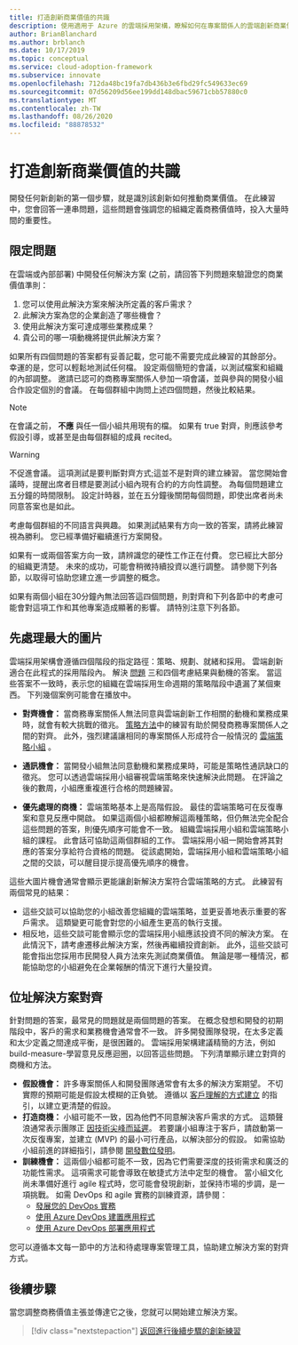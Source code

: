 ```yaml
---
title: 打造創新商業價值的共識
description: 使用適用于 Azure 的雲端採用架構，瞭解如何在專案關係人的雲端創新商業價值定義方面建立共識。
author: BrianBlanchard
ms.author: brblanch
ms.date: 10/17/2019
ms.topic: conceptual
ms.service: cloud-adoption-framework
ms.subservice: innovate
ms.openlocfilehash: 712da48bc19fa7db436b3e6fbd29fc549633ec69
ms.sourcegitcommit: 07d56209d56ee199dd148dbac59671cbb57880c0
ms.translationtype: MT
ms.contentlocale: zh-TW
ms.lasthandoff: 08/26/2020
ms.locfileid: "88878532"
---
```

# <a name="build-consensus-on-the-business-value-of-innovation"></a>打造創新商業價值的共識

開發任何新創新的第一個步驟，就是識別該創新如何推動商業價值。 在此練習中，您會回答一連串問題，這些問題會強調您的組織定義商務價值時，投入大量時間的重要性。

## <a name="qualifying-questions"></a>限定問題

在雲端或內部部署) 中開發任何解決方案 (之前，請回答下列問題來驗證您的商業價值準則：

1. 您可以使用此解決方案來解決所定義的客戶需求？
1. 此解決方案為您的企業創造了哪些機會？
1. 使用此解決方案可達成哪些業務成果？
1. 貴公司的哪一項動機將提供此解決方案？

如果所有四個問題的答案都有妥善記載，您可能不需要完成此練習的其餘部分。 幸運的是，您可以輕鬆地測試任何檔。 設定兩個簡短的會議，以測試檔案和組織的內部調整。 邀請已認可的商務專案關係人參加一項會議，並與參與的開發小組合作設定個別的會議。 在每個群組中詢問上述四個問題，然後比較結果。

> [!NOTE]
> 在會議之前， **不應** 與任一個小組共用現有的檔。 如果有 true 對齊，則應該參考假設引導，或甚至是由每個群組的成員 recited。

<!-- -->

> [!WARNING]
> 不促進會議。 這項測試是要判斷對齊方式;這並不是對齊的建立練習。 當您開始會議時，提醒出席者目標是要測試小組內現有合約的方向性調整。 為每個問題建立五分鐘的時間限制。 設定計時器，並在五分鐘後關閉每個問題，即使出席者尚未同意答案也是如此。

考慮每個群組的不同語言與興趣。 如果測試結果有方向一致的答案，請將此練習視為勝利。 您已經準備好繼續進行方案開發。

如果有一或兩個答案方向一致，請辨識您的硬性工作正在付費。 您已經比大部分的組織更清楚。 未來的成功，可能會稍微持續投資以進行調整。 請參閱下列各節，以取得可協助您建立進一步調整的概念。

如果有兩個小組在30分鐘內無法回答這四個問題，則對齊和下列各節中的考慮可能會對這項工作和其他專案造成顯著的影響。 請特別注意下列各節。

<!-- docsTest:casing "Strategy, Plan, Ready, and Adopt" -->

## <a name="address-the-big-picture-first"></a>先處理最大的圖片

雲端採用架構會遵循四個階段的指定路徑：策略、規劃、就緒和採用。 雲端創新適合在此程式的採用階段內。 解決 [問題](#qualifying-questions) 三和四個考慮結果與動機的答案。 當這些答案不一致時，表示您的組織在雲端採用生命週期的策略階段中遺漏了某個東西。 下列幾個案例可能會在播放中。

- **對齊機會：** 當商務專案關係人無法同意與雲端創新工作相關的動機和業務成果時，就會有較大挑戰的徵兆。 [策略方法](../strategy/index.md)中的練習有助於開發商務專案關係人之間的對齊。 此外，強烈建議讓相同的專案關係人形成符合一般情況的 [雲端策略小組](../organize/cloud-strategy.md) 。

- **通訊機會：** 當開發小組無法同意動機和業務成果時，可能是策略性通訊缺口的徵兆。 您可以透過雲端採用小組審視雲端策略來快速解決此問題。 在評論之後的數周，小組應重複進行合格的問題練習。

- **優先處理的商機：** 雲端策略基本上是高階假設。 最佳的雲端策略可在反復專案和意見反應中開啟。 如果這兩個小組都瞭解這兩種策略，但仍無法完全配合這些問題的答案，則優先順序可能會不一致。 組織雲端採用小組和雲端策略小組的課程。 此會話可協助這兩個群組的工作。 雲端採用小組一開始會將其對應的答案分享給符合資格的問題。 從該處開始，雲端採用小組和雲端策略小組之間的交談，可以醒目提示提高優先順序的機會。

這些大圖片機會通常會顯示更能讓創新解決方案符合雲端策略的方式。 此練習有兩個常見的結果：

- 這些交談可以協助您的小組改善您組織的雲端策略，並更妥善地表示重要的客戶需求。 這類變更可能會對您的小組產生更高的執行支援。
- 相反地，這些交談可能會顯示您的雲端採用小組應該投資不同的解決方案。 在此情況下，請考慮遷移此解決方案，然後再繼續投資創新。 此外，這些交談可能會指出您採用市民開發人員方法來先測試商業價值。 無論是哪一種情況，都能協助您的小組避免在企業報酬的情況下進行大量投資。

## <a name="address-solution-alignment"></a>位址解決方案對齊

針對問題的答案，最常見的問題就是兩個問題的答案。 在概念發想和開發的初期階段中，客戶的需求和業務機會通常會不一致。 許多開發團隊發現，在太多定義和太少定義之間達成平衡，是很困難的。 雲端採用架構建議精簡的方法，例如 build-measure-學習意見反應迴圈，以回答這些問題。 下列清單顯示建立對齊的商機和方法。

- **假設機會：** 許多專案關係人和開發團隊通常會有太多的解決方案期望。 不切實際的預期可能是假設太模糊的正負號。 遵循以 [客戶理解的方式建立](./considerations/build.md) 的指引，以建立更清楚的假設。
- **打造商機：** 小組可能不一致，因為他們不同意解決客戶需求的方式。 這類聲浪通常表示團隊正 [因技術尖峰而延遲](./considerations/build.md#reduce-complexity-and-delay-technical-spikes)。 若要讓小組專注于客戶，請啟動第一次反復專案，並建立 (MVP) 的最小可行產品，以解決部分的假設。 如需協助小組前進的詳細指引，請參閱 [開發數位發明](./considerations/invention.md)。
- **訓練機會：** 這兩個小組都可能不一致，因為它們需要深度的技術需求和廣泛的功能性需求。 這項需求可能會導致在敏捷式方法中定型的機會。 當小組文化尚未準備好進行 agile 程式時，您可能會發現創新，並保持市場的步調，是一項挑戰。 如需 DevOps 和 agile 實務的訓練資源，請參閱：
  - [發展您的 DevOps 實務](/learn/paths/evolve-your-devops-practices)
  - [使用 Azure DevOps 建置應用程式](/learn/paths/build-applications-with-azure-devops)
  - [使用 Azure DevOps 部署應用程式](/learn/paths/deploy-applications-with-azure-devops)

您可以遵循本文每一節中的方法和待處理專案管理工具，協助建立解決方案的對齊方式。

## <a name="next-steps"></a>後續步驟

當您調整商務價值主張並傳達它之後，您就可以開始建立解決方案。

> [!div class="nextstepaction"]
> [返回進行後續步驟的創新練習](./index.md)
